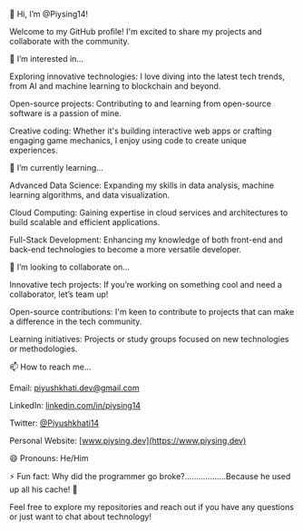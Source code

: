 👋 Hi, I’m @Piysing14! 

  

Welcome to my GitHub profile! I'm excited to share my projects and collaborate with the community. 

  

 👀 I’m interested in... 

Exploring innovative technologies: I love diving into the latest tech trends, from AI and machine learning to blockchain and beyond. 

Open-source projects: Contributing to and learning from open-source software is a passion of mine. 

Creative coding: Whether it's building interactive web apps or crafting engaging game mechanics, I enjoy using code to create unique experiences. 

  

 🌱 I’m currently learning... 

Advanced Data Science: Expanding my skills in data analysis, machine learning algorithms, and data visualization. 

Cloud Computing: Gaining expertise in cloud services and architectures to build scalable and efficient applications. 

Full-Stack Development: Enhancing my knowledge of both front-end and back-end technologies to become a more versatile developer. 

  

 💞️ I’m looking to collaborate on... 

Innovative tech projects: If you’re working on something cool and need a collaborator, let’s team up! 

Open-source contributions: I'm keen to contribute to projects that can make a difference in the tech community. 

Learning initiatives: Projects or study groups focused on new technologies or methodologies. 

  

 📫 How to reach me... 

Email: [piyushkhati.dev@gmail.com](mailto:piyushkhati.dev@gmail.com) 

LinkedIn: [linkedin.com/in/piysing14](https://linkedin.com/in/piysing14) 

Twitter: [@Piyushkhati14](https://twitter.com/Piyushkhati14) 

Personal Website: [www.piysing.dev](https://www.piysing.dev)

  

 😄 Pronouns: He/Him 

  

 ⚡ Fun fact: Why did the programmer go broke?..................Because he used up all his cache! 💸

  

Feel free to explore my repositories and reach out if you have any questions or just want to chat about technology! 

